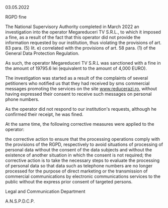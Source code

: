03.05.2022

RGPD fine

The National Supervisory Authority completed in March 2022 an investigation into the operator Megareduceri TV S.R.L., to which it imposed a fine, as a result of the fact that this operator did not provide the information requested by our institution, thus violating the provisions of art. 83 para. (5) lit. e) correlated with the provisions of art. 58 para. (1) of the General Data Protection Regulation.

As such, the operator Megareduceri TV S.R.L was sanctioned with a fine in the amount of 19795.6 lei (equivalent to the amount of 4,000 EURO).

The investigation was started as a result of the complaints of several petitioners who notified us that they had received by sms commercial messages promoting the services on the site www.reducerazi.ro, without having expressed their consent to receive such messages on personal phone numbers.

As the operator did not respond to our institution's requests, although he confirmed their receipt, he was fined.

At the same time, the following corrective measures were applied to the operator:

the corrective action to ensure that the processing operations comply with the provisions of the RGPD, respectively to avoid situations of processing of personal data without the consent of the data subjects and without the existence of another situation in which the consent is not required; the corrective action is to take the necessary steps to evaluate the processing of personal data so that data such as telephone numbers are no longer processed for the purpose of direct marketing or the transmission of commercial communications by electronic communications services to the public without the express prior consent of targeted persons.

Legal and Communication Department

A.N.S.P.D.C.P.
